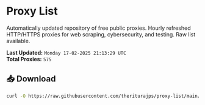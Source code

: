 # Proxy List

Automatically updated repository of free public proxies. Hourly refreshed HTTP/HTTPS proxies for web scraping, cybersecurity, and testing. Raw list available.

**Last Updated:** `Monday 17-02-2025 21:13:29 UTC`  
**Total Proxies:** `575`

## 📥 Download
```bash
curl -O https://raw.githubusercontent.com/theriturajps/proxy-list/main/proxies.txt
